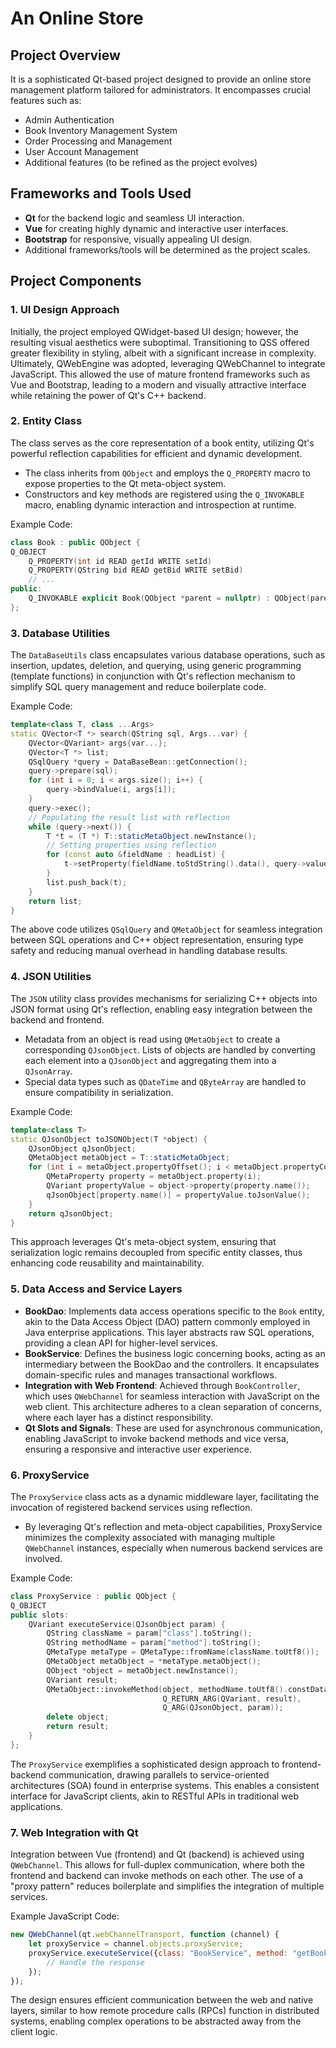 # An Online Store

## Project Overview
It is a sophisticated Qt-based project designed to provide an online store management platform tailored for administrators. It encompasses crucial features such as:

- Admin Authentication
- Book Inventory Management System
- Order Processing and Management
- User Account Management
- Additional features (to be refined as the project evolves)

## Frameworks and Tools Used

- **Qt** for the backend logic and seamless UI interaction.
- **Vue** for creating highly dynamic and interactive user interfaces.
- **Bootstrap** for responsive, visually appealing UI design.
- Additional frameworks/tools will be determined as the project scales.

## Project Components

### 1. UI Design Approach
Initially, the project employed QWidget-based UI design; however, the resulting visual aesthetics were suboptimal. Transitioning to QSS offered greater flexibility in styling, albeit with a significant increase in complexity. Ultimately, QWebEngine was adopted, leveraging QWebChannel to integrate JavaScript. This allowed the use of mature frontend frameworks such as Vue and Bootstrap, leading to a modern and visually attractive interface while retaining the power of Qt's C++ backend.

### 2. Entity Class
The class serves as the core representation of a book entity, utilizing Qt's powerful reflection capabilities for efficient and dynamic development.

- The class inherits from `QObject` and employs the `Q_PROPERTY` macro to expose properties to the Qt meta-object system.
- Constructors and key methods are registered using the `Q_INVOKABLE` macro, enabling dynamic interaction and introspection at runtime.

Example Code:
```cpp
class Book : public QObject {
Q_OBJECT
    Q_PROPERTY(int id READ getId WRITE setId)
    Q_PROPERTY(QString bid READ getBid WRITE setBid)
    // ...
public:
    Q_INVOKABLE explicit Book(QObject *parent = nullptr) : QObject(parent) {}
};
```

### 3. Database Utilities
The `DataBaseUtils` class encapsulates various database operations, such as insertion, updates, deletion, and querying, using generic programming (template functions) in conjunction with Qt's reflection mechanism to simplify SQL query management and reduce boilerplate code.

Example Code:
```cpp
template<class T, class ...Args>
static QVector<T *> search(QString sql, Args...var) {
    QVector<QVariant> args{var...};
    QVector<T *> list;
    QSqlQuery *query = DataBaseBean::getConnection();
    query->prepare(sql);
    for (int i = 0; i < args.size(); i++) {
        query->bindValue(i, args[i]);
    }
    query->exec();
    // Populating the result list with reflection
    while (query->next()) {
        T *t = (T *) T::staticMetaObject.newInstance();
        // Setting properties using reflection
        for (const auto &fieldName : headList) {
            t->setProperty(fieldName.toStdString().data(), query->value(i));
        }
        list.push_back(t);
    }
    return list;
}
```
The above code utilizes `QSqlQuery` and `QMetaObject` for seamless integration between SQL operations and C++ object representation, ensuring type safety and reducing manual overhead in handling database results.

### 4. JSON Utilities
The `JSON` utility class provides mechanisms for serializing C++ objects into JSON format using Qt's reflection, enabling easy integration between the backend and frontend.

- Metadata from an object is read using `QMetaObject` to create a corresponding `QJsonObject`. Lists of objects are handled by converting each element into a `QJsonObject` and aggregating them into a `QJsonArray`.
- Special data types such as `QDateTime` and `QByteArray` are handled to ensure compatibility in serialization.

Example Code:
```cpp
template<class T>
static QJsonObject toJSONObject(T *object) {
    QJsonObject qJsonObject;
    QMetaObject metaObject = T::staticMetaObject;
    for (int i = metaObject.propertyOffset(); i < metaObject.propertyCount(); i++) {
        QMetaProperty property = metaObject.property(i);
        QVariant propertyValue = object->property(property.name());
        qJsonObject[property.name()] = propertyValue.toJsonValue();
    }
    return qJsonObject;
}
```
This approach leverages Qt's meta-object system, ensuring that serialization logic remains decoupled from specific entity classes, thus enhancing code reusability and maintainability.

### 5. Data Access and Service Layers

- **BookDao**: Implements data access operations specific to the `Book` entity, akin to the Data Access Object (DAO) pattern commonly employed in Java enterprise applications. This layer abstracts raw SQL operations, providing a clean API for higher-level services.
- **BookService**: Defines the business logic concerning books, acting as an intermediary between the BookDao and the controllers. It encapsulates domain-specific rules and manages transactional workflows.
- **Integration with Web Frontend**: Achieved through `BookController`, which uses `QWebChannel` for seamless interaction with JavaScript on the web client. This architecture adheres to a clean separation of concerns, where each layer has a distinct responsibility.
- **Qt Slots and Signals**: These are used for asynchronous communication, enabling JavaScript to invoke backend methods and vice versa, ensuring a responsive and interactive user experience.

### 6. ProxyService
The `ProxyService` class acts as a dynamic middleware layer, facilitating the invocation of registered backend services using reflection.

- By leveraging Qt's reflection and meta-object capabilities, ProxyService minimizes the complexity associated with managing multiple `QWebChannel` instances, especially when numerous backend services are involved.

Example Code:
```cpp
class ProxyService : public QObject {
Q_OBJECT
public slots:
    QVariant executeService(QJsonObject param) {
        QString className = param["class"].toString();
        QString methodName = param["method"].toString();
        QMetaType metaType = QMetaType::fromName(className.toUtf8());
        QMetaObject metaObject = *metaType.metaObject();
        QObject *object = metaObject.newInstance();
        QVariant result;
        QMetaObject::invokeMethod(object, methodName.toUtf8().constData(),
                                  Q_RETURN_ARG(QVariant, result),
                                  Q_ARG(QJsonObject, param));
        delete object;
        return result;
    }
};
```
The `ProxyService` exemplifies a sophisticated design approach to frontend-backend communication, drawing parallels to service-oriented architectures (SOA) found in enterprise systems. This enables a consistent interface for JavaScript clients, akin to RESTful APIs in traditional web applications.

### 7. Web Integration with Qt
Integration between Vue (frontend) and Qt (backend) is achieved using `QWebChannel`. This allows for full-duplex communication, where both the frontend and backend can invoke methods on each other. The use of a "proxy pattern" reduces boilerplate and simplifies the integration of multiple services.

Example JavaScript Code:
```javascript
new QWebChannel(qt.webChannelTransport, function (channel) {
    let proxyService = channel.objects.proxyService;
    proxyService.executeService({class: "BookService", method: "getBookList"}, function (response) {
        // Handle the response
    });
});
```
The design ensures efficient communication between the web and native layers, similar to how remote procedure calls (RPCs) function in distributed systems, enabling complex operations to be abstracted away from the client logic.